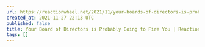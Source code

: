 ```yaml
---
url: https://reactionwheel.net/2021/11/your-boards-of-directors-is-probably-going-to-fire-you.html
created_at: 2021-11-27 22:13 UTC
published: false
title: Your Board of Directors is Probably Going to Fire You | Reaction Wheel
tags: []
---
```



